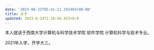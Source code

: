 ```yaml
---
date: '2023-08-22T05:41:11.292403+08:00'
title: 关于
updated: 2023-8-24T1:10:56.855+8:0
---
```

本人就读于西南大学计算机与科学技术学院 软件学院 计算机科学与技术专业。

2021年入学，开学大三。
